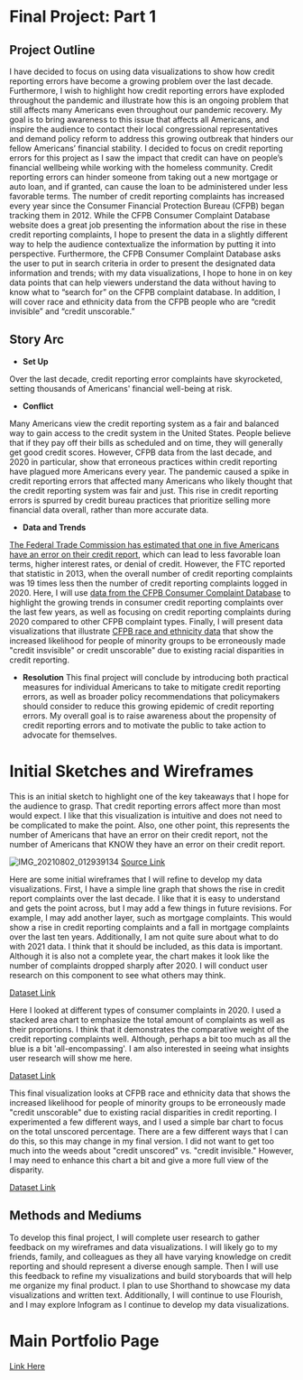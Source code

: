 # Final Project: Part 1

## Project Outline
I have decided to focus on using data visualizations to show how credit reporting errors have become a growing problem over the last decade. Furthermore, I wish to highlight how credit reporting errors have exploded throughout the pandemic and illustrate how this is an ongoing problem that still affects many Americans even throughout our pandemic recovery. My goal is to bring awareness to this issue that affects all Americans, and inspire the audience to contact their local congressional representatives and demand policy reform to address this growing outbreak that hinders our fellow Americans’ financial stability.
I decided to focus on credit reporting errors for this project as I saw the impact that credit can have on people’s financial wellbeing while working with the homeless community. Credit reporting errors can hinder someone from taking out a new mortgage or auto loan, and if granted, can cause the loan to be administered under less favorable terms. The number of credit reporting complaints has increased every year since the Consumer Financial Protection Bureau (CFPB) began tracking them in 2012. While the CFPB Consumer Complaint Database website does a great job presenting the information about the rise in these credit reporting complaints, I hope to present the data in a slightly different way to help the audience contextualize the information by putting it into perspective. Furthermore, the CFPB Consumer Complaint Database asks the user to put in search criteria in order to present the designated data information and trends; with my data visualizations, I hope to hone in on key data points that can help viewers understand the data without having to know what to “search for” on the CFPB complaint database. In addition, I will cover race and ethnicity data from the CFPB people who are “credit invisible” and “credit unscorable.”


##  Story Arc

* __Set Up__

Over the last decade, credit reporting error complaints have skyrocketed, setting thousands of Americans' financial well-being at risk. 
* __Conflict__

Many Americans view the credit reporting system as a fair and balanced way to gain access to the credit system in the United States. People believe that if they pay off their bills as scheduled and on time, they will generally get good credit scores. However, CFPB data from the last decade, and 2020 in particular, show that erroneous practices within credit reporting have plagued more Americans every year. The pandemic caused a spike in credit reporting errors that affected many Americans who likely thought that the credit reporting system was fair and just. This rise in credit reporting errors is spurred by credit bureau practices that prioritize selling more financial data overall, rather than more accurate data.

* __Data and Trends__

[The Federal Trade Commission has estimated that one in five Americans have an error on their credit report](https://www.ftc.gov/news-events/press-releases/2013/02/ftc-study-five-percent-consumers-had-errors-their-credit-reports), which can lead to less favorable loan terms, higher interest rates, or denial of credit.
However, the FTC reported that statistic in 2013, when the overall number of credit reporting complaints was 19 times less then the number of credit reporting complaints logged in 2020. Here, I will use [data from the CFPB Consumer Complaint Database](https://www.consumerfinance.gov/data-research/consumer-complaints/) to highlight the growing trends in consumer credit reporting complaints over the last few years, as well as focusing on credit reporting complaints during 2020 compared to other CFPB complaint types. 
Finally, I will present data visualizations that illustrate [CFPB race and ethnicity data](https://www.consumerfinance.gov/data-research/research-reports/data-point-credit-invisibles/) that show the increased likelihood for people of minority groups to be erroneously made "credit insvisible" or credit unscorable" due to existing racial disparities in credit reporting. 

* __Resolution__
This final project will conclude by introducing both practical measures for individual Americans to take to mitigate credit reporting errors, as well as broader policy recommendations that policymakers should consider to reduce this growing epidemic of credit reporting errors. My overall goal is to raise awareness about the propensity of credit reporting errors and to motivate the public to take action to advocate for themselves.


# Initial Sketches and Wireframes
This is an initial sketch to highlight one of the key takeaways that I hope for the audience to grasp. That credit reporting errors affect more than most would expect. I like that this visualization is intuitive and does not need to be complicated to make the point. Also, one other point, this represents the number of Americans that have an error on their credit report, not the number of Americans that KNOW they have an error on their credit report. 

![IMG_20210802_012939134](https://user-images.githubusercontent.com/78768280/127814210-75156fae-da67-4979-bfc0-c89507e818ae.jpg)
[Source Link](https://www.ftc.gov/news-events/press-releases/2013/02/ftc-study-five-percent-consumers-had-errors-their-credit-reports)


Here are some initial wireframes that I will refine to develop my data visualizations. First, I have a simple line graph that shows the rise in credit report complaints over the last decade. I like that it is easy to understand and gets the point across, but I may add a few things in future revisions. For example, I may add another layer, such as mortgage complaints. This would show a rise in credit reporting complaints and a fall in mortgage complaints over the last ten years. Additionally, I am not quite sure about what to do with 2021 data. I think that it should be included, as this data is important. Although it is also not a complete year, the chart makes it look like the number of complaints dropped sharply after 2020. I will conduct user research on this component to see what others may think. 
<div class="flourish-embed flourish-chart" data-src="visualisation/6895114"><script src="https://public.flourish.studio/resources/embed.js"></script></div>

[Dataset Link](https://github.com/ngraves51/Portfolio/blob/main/final-project/CFPB_CreditReportingComplaintsLastDecade.csv)



Here I looked at different types of consumer complaints in 2020. I used a stacked area chart to emphasize the total amount of complaints as well as their proportions. I think that it demonstrates the comparative weight of the credit reporting complaints well. Although, perhaps a bit too much as all the blue is a bit 'all-encompassing'. I am also interested in seeing what insights user research will show me here. 
<div class="flourish-embed flourish-chart" data-src="visualisation/6894884"><script src="https://public.flourish.studio/resources/embed.js"></script></div>

[Dataset Link](https://github.com/ngraves51/Portfolio/blob/main/final-project/CFPB_CreditReportingComplaints2020.csv)



This final visualization looks at CFPB race and ethnicity data that shows the increased likelihood for people of minority groups to be erroneously made "credit unscorable" due to existing racial disparities in credit reporting. I experimented a few different ways, and I used a simple bar chart to focus on the total unscored percentage. There are a few different ways that I can do this, so this may change in my final version. I did not want to get too much into the weeds about "credit unscored" vs. "credit invisible." However, I may need to enhance this chart a bit and give a more full view of the disparity.  
<div class="flourish-embed flourish-chart" data-src="visualisation/6895244"><script src="https://public.flourish.studio/resources/embed.js"></script></div>

[Dataset Link](https://github.com/ngraves51/Portfolio/blob/main/final-project/tabula-201505_cfpb_data-point-credit-invisibles.csv)


## Methods and Mediums
To develop this final project, I will complete user research to gather feedback on my wireframes and data visualizations.  I will likely go to my friends, family, and colleagues as they all have varying knowledge on credit reporting and should represent a diverse enough sample. Then I will use this feedback to refine my visualizations and build storyboards that will help me organize my final product. I plan to use Shorthand to showcase my data visualizations and written text. Additionally, I will continue to use Flourish, and I may explore Infogram as I continue to develop my data visualizations. 





# Main Portfolio Page
[Link Here](https://ngraves51.github.io/Portfolio/)
